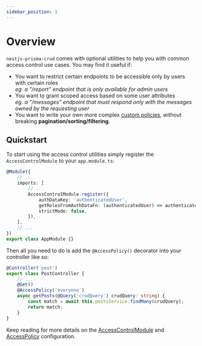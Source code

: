 ```yaml
---
sidebar_position: 1
---
```


# Overview

`nestjs-prisma-crud` comes with optional utilities to help you with common access control use cases. You may find it useful if:

-   You want to restrict certain endpoints to be accessible only by users with certain roles <br/> _eg. a "/report" endpoint that is only available for admin users_
-   You want to grant scoped access based on some user attributes <br/>_eg. a "/messages" endpoint that must respond only with the messages owned by the requesting user_
-   You want to write your own more complex [custom policies](./custom-policy), without breaking **pagination/sorting/filtering**.

## Quickstart

To start using the access control utilities simply register the `AccessControlModule` to your `app.module.ts`:

```ts title=app.module.ts
@Module({
    // ...
    imports: [
        // ..
        AccessControlModule.register({
            authDataKey: 'authenticatedUser',
            getRolesFromAuthDataFn: (authenticatedUser) => authenticatedUser?.roles,
            strictMode: false,
        }),
    ],
    // ...
})
export class AppModule {}
```

Then all you need to do is add the `@AccessPolicy()` decorator into your controller like so:

```ts title=post.controller.ts
@Controller('post')
export class PostController {
    // ...
    @Get()
    @AccessPolicy('everyone')
    async getPosts(@Query('crudQuery') crudQuery: string) {
        const match = await this.postsService.findMany(crudQuery);
        return match;
    }
}
```

Keep reading for more details on the [AccessControlModule](./access-control-module) and [AccessPolicy](./access-policy) configuration.

